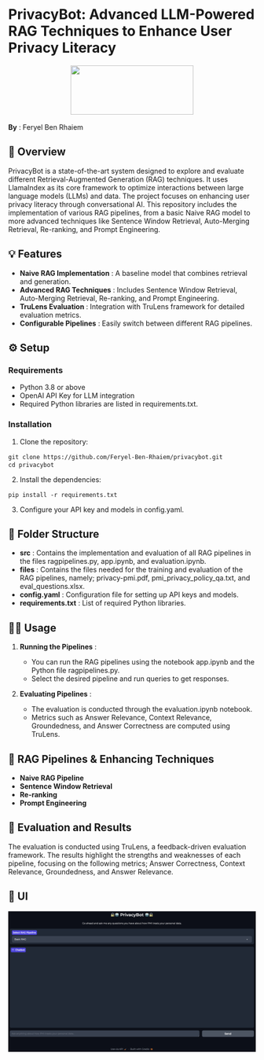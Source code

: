 # PrivacyBot: Advanced LLM-Powered RAG Techniques to Enhance User Privacy Literacy
<p align="center">
<img src="https://upload.wikimedia.org/wikipedia/commons/thumb/2/2b/Logo_Université_de_Lausanne.svg/1280px-Logo_Université_de_Lausanne.svg.png" width="250" height="100"/> <br>
 </p>

 **By** : Feryel Ben Rhaiem


## 🧐 Overview
PrivacyBot is a state-of-the-art system designed to explore and evaluate different Retrieval-Augmented Generation (RAG) techniques. It uses LlamaIndex as its core framework to optimize interactions between large language models (LLMs) and data. The project focuses on enhancing user privacy literacy through conversational AI. This repository includes the implementation of various RAG pipelines, from a basic Naive RAG model to more advanced techniques like Sentence Window Retrieval, Auto-Merging Retrieval, Re-ranking, and Prompt Engineering.

## 💡 Features
* **Naive RAG Implementation** : A baseline model that combines retrieval and generation.
* **Advanced RAG Techniques** : Includes Sentence Window Retrieval, Auto-Merging Retrieval, Re-ranking, and Prompt Engineering.
* **TruLens Evaluation** : Integration with TruLens framework for detailed evaluation metrics.
* **Configurable Pipelines** : Easily switch between different RAG pipelines.

## ⚙️ Setup
### Requirements
* Python 3.8 or above
* OpenAI API Key for LLM integration
* Required Python libraries are listed in requirements.txt.

### Installation
1. Clone the repository:
```console
git clone https://github.com/Feryel-Ben-Rhaiem/privacybot.git
cd privacybot
```
2.  Install the dependencies:
```console
pip install -r requirements.txt
```
3. Configure your API key and models in config.yaml.

## 📁 Folder Structure
* **src** : Contains the implementation and evaluation of all RAG pipelines in the files ragpipelines.py, app.ipynb, and evaluation.ipynb.
* **files** : Contains the files needed for the training and evaluation of the RAG pipelines, namely; privacy-pmi.pdf, pmi_privacy_policy_qa.txt, and eval_questions.xlsx.
* **config.yaml** : Configuration file for setting up API keys and models.
* **requirements.txt** : List of required Python libraries.

## 👩‍💻 Usage
1. **Running the Pipelines** :
   * You can run the RAG pipelines using the notebook app.ipynb and the Python file ragpipelines.py.
   * Select the desired pipeline and run queries to get responses.

2. **Evaluating Pipelines** :
   * The evaluation is conducted through the evaluation.ipynb notebook.
   * Metrics such as Answer Relevance, Context Relevance, Groundedness, and Answer Correctness are computed using TruLens.

## 🤖 RAG Pipelines & Enhancing Techniques
* **Naive RAG Pipeline**
* **Sentence Window Retrieval**
* **Re-ranking**
* **Prompt Engineering**

## 🎯 Evaluation and Results
The evaluation is conducted using TruLens, a feedback-driven evaluation framework. The results highlight the strengths and weaknesses of each pipeline, focusing on the following metrics; Answer Correctness, Context Relevance, Groundedness, and Answer Relevance.

## 📱 UI

![Display](https://github.com/Feryel-Ben-Rhaiem/privacybot/blob/main/files/Display1.png?raw=true)
